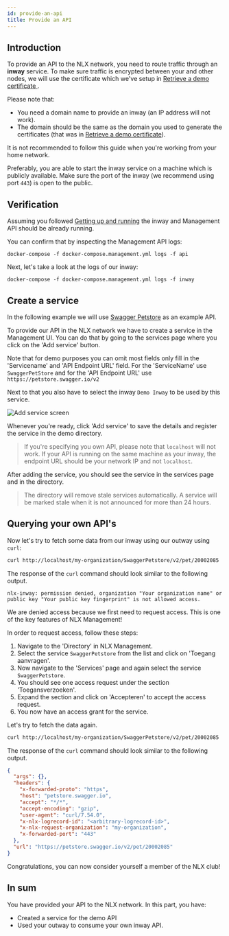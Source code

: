 ```yaml
---
id: provide-an-api
title: Provide an API
---
```


## Introduction

To provide an API to the NLX network, you need to route traffic through an **inway** service.
To make sure traffic is encrypted between your and other nodes, we will use the certificate which we've setup in [Retrieve a demo certificate ](../retrieve-a-demo-certificate.md).

Please note that:

* You need a domain name to provide an inway (an IP address will not work).
* The domain should be the same as the domain you used to generate the certificates (that was in [Retrieve a demo certificate](../retrieve-a-demo-certificate.md)).

It is not recommended to follow this guide when you're working from your home network.

Preferably, you are able to start the inway service on a machine which is publicly available. 
Make sure the port of the inway (we recommend using port `443`) is open to the public.


## Verification

Assuming you followed [Getting up and running](./getting-up-and-running.md) the inway and Management API should be already running.

You can confirm that by inspecting the Management API logs:

```
docker-compose -f docker-compose.management.yml logs -f api
```

Next, let's take a look at the logs of our inway:

```
docker-compose -f docker-compose.management.yml logs -f inway
```


## Create a service

In the following example we will use [Swagger Petstore](https://petstore.swagger.io) as an example API.

To provide our API in the NLX network we have to create a service in the Management UI.
You can do that by going to the services page where you click on the 'Add service' button.

Note that for demo purposes you can omit most fields only fill in the 'Servicename' and 'API Endpoint URL' field.
For the 'ServiceName' use `SwaggerPetStore` and for the 'API Endpoint URL' use `https://petstore.swagger.io/v2`

Next to that you also have to select the inway `Demo Inway` to be used by this service.

![Add service screen](/img/nlx-management-add-service-screen.png "Add service screen")

Whenever you're ready, click 'Add service' to save the details and register the service in the demo directory.

> If you're specifying you own API, please note that `localhost` will not work. If your API is running on the same machine as
your inway, the endpoint URL should be your network IP and not `localhost`.

After adding the service, you should see the service in the services page and in the directory.

> The directory will remove stale services automatically. A service will be marked stale when it is not announced for more than 24 hours.


## Querying your own API's

Now let's try to fetch some data from our inway using our outway using `curl`:

```bash
curl http://localhost/my-organization/SwaggerPetstore/v2/pet/20002085
```

The response of the `curl` command should look similar to the following output.

```
nlx-inway: permission denied, organization "Your organization name" or public key "Your public key fingerprint" is not allowed access.
```

We are denied access because we first need to request access. This is one of the key features of NLX Management!

In order to request access, follow these steps:

1. Navigate to the 'Directory' in NLX Management. 
1. Select the service `SwaggerPetstore` from the list and click on 'Toegang aanvragen'.
1. Now navigate to the 'Services' page and again select the service `SwaggerPetstore`.
1. You should see one access request under the section 'Toegansverzoeken'. 
1. Expand the section and click on 'Accepteren' to accept the access request. 
1. You now have an access grant for the service.

Let's try to fetch the data again.

```bash
curl http://localhost/my-organization/SwaggerPetstore/v2/pet/20002085
```

The response of the `curl` command should look similar to the following output.

```json
{
  "args": {},
  "headers": {
    "x-forwarded-proto": "https",
    "host": "petstore.swagger.io",
    "accept": "*/*",
    "accept-encoding": "gzip",
    "user-agent": "curl/7.54.0",
    "x-nlx-logrecord-id": "<arbitrary-logrecord-id>",
    "x-nlx-request-organization": "my-organization",
    "x-forwarded-port": "443"
  },
  "url": "https://petstore.swagger.io/v2/pet/20002085"
}
```


Congratulations, you can now consider yourself a member of the NLX club!

## In sum

You have provided your API to the NLX network. In this part, you have:

- Created a service for the demo API
- Used your outway to consume your own inway API.
